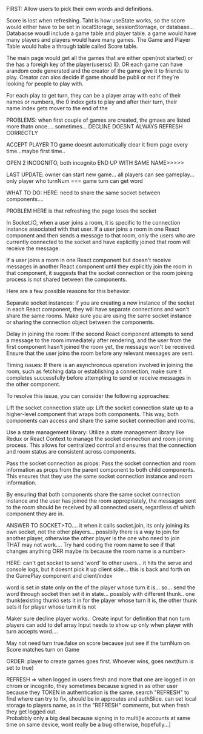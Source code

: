FIRST: Allow users to pick their own words and definitions.


Score is lost when refreshing. Taht is how useState works, so the score would either have to be set in localStorage, sessionStorrage, or database...
Databacse woudl include a game table and player table. a game would have many players and players would have many games. The Game and Player Table would habe a through table called Score table.

The main page would get all the games that are either open(not started) or the has a foreigh key of the player(userss) ID. OR each game can have arandom code generated and the creator of the game give it to friends to play. Creator can alos decide if game should be publi or not if they're looking for people to play with.

For each play to get turn, they can be a player array with eahc of their names or numbers, the 0 index gets to play and after their turn, their name.index gets mover to the end of the 


PROBLEMS: when first couple of games are created, the gmaes are listed more thatn once.... sometimes...
DECLINE DOESNT ALWAYS REFRESH CORRECTLY

ACCEPT PLAYER TO game doesnt automatically clear it from page every time...maybe first time..
 
 OPEN 2 INCOGNITO, both incognito END UP WITH SAME NAME>>>>>


LAST UPDATE: 
owner can start new game... all players can see gameplay... only player who turnNum === game turn can get word




WHAT TO DO:
HERE:  need to share the same socket between components....

PROBLEM HERE is that refreshing the page loses the socket

<!-- ChatGP -->

In Socket.IO, when a user joins a room, it is specific to the connection instance associated with that user. If a user joins a room in one React component and then sends a message to that room, only the users who are currently connected to the socket and have explicitly joined that room will receive the message.

If a user joins a room in one React component but doesn't receive messages in another React component until they explicitly join the room in that component, it suggests that the socket connection or the room joining process is not shared between the components.

Here are a few possible reasons for this behavior:

Separate socket instances: If you are creating a new instance of the socket in each React component, they will have separate connections and won't share the same rooms. Make sure you are using the same socket instance or sharing the connection object between the components.

Delay in joining the room: If the second React component attempts to send a message to the room immediately after rendering, and the user from the first component hasn't joined the room yet, the message won't be received. Ensure that the user joins the room before any relevant messages are sent.

Timing issues: If there is an asynchronous operation involved in joining the room, such as fetching data or establishing a connection, make sure it completes successfully before attempting to send or receive messages in the other component.

To resolve this issue, you can consider the following approaches:

Lift the socket connection state up: Lift the socket connection state up to a higher-level component that wraps both components. This way, both components can access and share the same socket connection and rooms.

Use a state management library: Utilize a state management library like Redux or React Context to manage the socket connection and room joining process. This allows for centralized control and ensures that the connection and room status are consistent across components.

Pass the socket connection as props: Pass the socket connection and room information as props from the parent component to both child components. This ensures that they use the same socket connection instance and room information.

By ensuring that both components share the same socket connection instance and the user has joined the room appropriately, the messages sent to the room should be received by all connected users, regardless of which component they are in.







ANSWER TO SOCKET>TO.... it when it calls socket.join, its only joining its own socket, not the other players... possiblly there is a way to join for another player, otherwise the other player is the one who need to join  
THAT may not work.... Try hard coding the room name to see if that changes anything
ORR maybe its because the room name is a number> 


HERE: can't get socket to send 'word' to other users... it hits the serve and console logs, but it doesnt pick it up client side... this is back and forth on the GamePlay component and client/index
 
word is set in state only on the of the player whose turn it is...
so... send the word through socket then set it in state...
possibly with different thunk.. one thunk(existing thunk) sets it in for the player whose turn it is, the other thunk sets it for player whose turn it is not

Maker sure decline player works..
Create input for definition that non turn players can add to def array
Input needs to show up only when player with turn accepts word....


May not need turn true.false on score because jsut see if the turnNum on Score matches turn on Game





ORDER:   player to create games goes first.  Whoever wins, goes next(turn is set to true)

REFRESH => when logged in users fresh and more that one are logged in on chrom or incognito, they sometimes because signed in as other user because they TOKEN in authentication is the same.  search "REFRESH" to find where can try to fix, should be in approutes and authSlice.  can set local storage to players name, as in the "REFRESH" comments, but when fresh they get logged out.  
Probabbly only a big deal because signing in to multi[le accounts at same time on same device, wont really be a bug otherwise, hopefully...]
